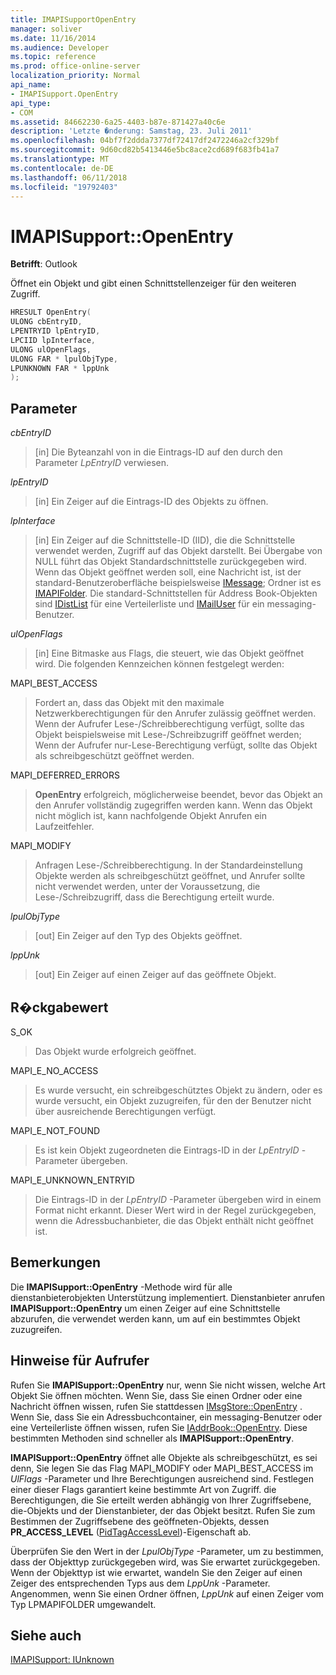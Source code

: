 ```yaml
---
title: IMAPISupportOpenEntry
manager: soliver
ms.date: 11/16/2014
ms.audience: Developer
ms.topic: reference
ms.prod: office-online-server
localization_priority: Normal
api_name:
- IMAPISupport.OpenEntry
api_type:
- COM
ms.assetid: 84662230-6a25-4403-b87e-871427a40c6e
description: 'Letzte �nderung: Samstag, 23. Juli 2011'
ms.openlocfilehash: 04bf7f2ddda7377df72417df2472246a2cf329bf
ms.sourcegitcommit: 9d60cd82b5413446e5bc8ace2cd689f683fb41a7
ms.translationtype: MT
ms.contentlocale: de-DE
ms.lasthandoff: 06/11/2018
ms.locfileid: "19792403"
---
```

# <a name="imapisupportopenentry"></a>IMAPISupport::OpenEntry

  
  
**Betrifft**: Outlook 
  
Öffnet ein Objekt und gibt einen Schnittstellenzeiger für den weiteren Zugriff. 
  
```cpp
HRESULT OpenEntry(
ULONG cbEntryID,
LPENTRYID lpEntryID,
LPCIID lpInterface,
ULONG ulOpenFlags,
ULONG FAR * lpulObjType,
LPUNKNOWN FAR * lppUnk
);
```

## <a name="parameters"></a>Parameter

 _cbEntryID_
  
> [in] Die Byteanzahl von in die Eintrags-ID auf den durch den Parameter _LpEntryID_ verwiesen. 
    
 _lpEntryID_
  
> [in] Ein Zeiger auf die Eintrags-ID des Objekts zu öffnen.
    
 _lpInterface_
  
> [in] Ein Zeiger auf die Schnittstelle-ID (IID), die die Schnittstelle verwendet werden, Zugriff auf das Objekt darstellt. Bei Übergabe von NULL führt das Objekt Standardschnittstelle zurückgegeben wird. Wenn das Objekt geöffnet werden soll, eine Nachricht ist, ist der standard-Benutzeroberfläche beispielsweise [IMessage](imessageimapiprop.md); Ordner ist es [IMAPIFolder](imapifolderimapicontainer.md). Die standard-Schnittstellen für Address Book-Objekten sind [IDistList](idistlistimapicontainer.md) für eine Verteilerliste und [IMailUser](imailuserimapiprop.md) für ein messaging-Benutzer. 
    
 _ulOpenFlags_
  
> [in] Eine Bitmaske aus Flags, die steuert, wie das Objekt geöffnet wird. Die folgenden Kennzeichen können festgelegt werden:
    
MAPI_BEST_ACCESS 
  
> Fordert an, dass das Objekt mit den maximale Netzwerkberechtigungen für den Anrufer zulässig geöffnet werden. Wenn der Aufrufer Lese-/Schreibberechtigung verfügt, sollte das Objekt beispielsweise mit Lese-/Schreibzugriff geöffnet werden; Wenn der Aufrufer nur-Lese-Berechtigung verfügt, sollte das Objekt als schreibgeschützt geöffnet werden. 
    
MAPI_DEFERRED_ERRORS 
  
> **OpenEntry** erfolgreich, möglicherweise beendet, bevor das Objekt an den Anrufer vollständig zugegriffen werden kann. Wenn das Objekt nicht möglich ist, kann nachfolgende Objekt Anrufen ein Laufzeitfehler. 
    
MAPI_MODIFY 
  
> Anfragen Lese-/Schreibberechtigung. In der Standardeinstellung Objekte werden als schreibgeschützt geöffnet, und Anrufer sollte nicht verwendet werden, unter der Voraussetzung, die Lese-/Schreibzugriff, dass die Berechtigung erteilt wurde. 
    
 _lpulObjType_
  
> [out] Ein Zeiger auf den Typ des Objekts geöffnet.
    
 _lppUnk_
  
> [out] Ein Zeiger auf einen Zeiger auf das geöffnete Objekt.
    
## <a name="return-value"></a>R�ckgabewert

S_OK 
  
> Das Objekt wurde erfolgreich geöffnet.
    
MAPI_E_NO_ACCESS 
  
> Es wurde versucht, ein schreibgeschütztes Objekt zu ändern, oder es wurde versucht, ein Objekt zuzugreifen, für den der Benutzer nicht über ausreichende Berechtigungen verfügt.
    
MAPI_E_NOT_FOUND 
  
> Es ist kein Objekt zugeordneten die Eintrags-ID in der _LpEntryID_ -Parameter übergeben. 
    
MAPI_E_UNKNOWN_ENTRYID 
  
> Die Eintrags-ID in der _LpEntryID_ -Parameter übergeben wird in einem Format nicht erkannt. Dieser Wert wird in der Regel zurückgegeben, wenn die Adressbuchanbieter, die das Objekt enthält nicht geöffnet ist. 
    
## <a name="remarks"></a>Bemerkungen

Die **IMAPISupport::OpenEntry** -Methode wird für alle dienstanbieterobjekten Unterstützung implementiert. Dienstanbieter anrufen **IMAPISupport::OpenEntry** um einen Zeiger auf eine Schnittstelle abzurufen, die verwendet werden kann, um auf ein bestimmtes Objekt zuzugreifen. 
  
## <a name="notes-to-callers"></a>Hinweise für Aufrufer

Rufen Sie **IMAPISupport::OpenEntry** nur, wenn Sie nicht wissen, welche Art Objekt Sie öffnen möchten. Wenn Sie, dass Sie einen Ordner oder eine Nachricht öffnen wissen, rufen Sie stattdessen [IMsgStore::OpenEntry](imsgstore-openentry.md) . Wenn Sie, dass Sie ein Adressbuchcontainer, ein messaging-Benutzer oder eine Verteilerliste öffnen wissen, rufen Sie [IAddrBook::OpenEntry](iaddrbook-openentry.md). Diese bestimmten Methoden sind schneller als **IMAPISupport::OpenEntry**. 
  
 **IMAPISupport::OpenEntry** öffnet alle Objekte als schreibgeschützt, es sei denn, Sie legen Sie das Flag MAPI_MODIFY oder MAPI_BEST_ACCESS im _UlFlags_ -Parameter und Ihre Berechtigungen ausreichend sind. Festlegen einer dieser Flags garantiert keine bestimmte Art von Zugriff. die Berechtigungen, die Sie erteilt werden abhängig von Ihrer Zugriffsebene, die-Objekts und der Dienstanbieter, der das Objekt besitzt. Rufen Sie zum Bestimmen der Zugriffsebene des geöffneten-Objekts, dessen **PR_ACCESS_LEVEL** ([PidTagAccessLevel](pidtagaccesslevel-canonical-property.md))-Eigenschaft ab.
  
Überprüfen Sie den Wert in der _LpulObjType_ -Parameter, um zu bestimmen, dass der Objekttyp zurückgegeben wird, was Sie erwartet zurückgegeben. Wenn der Objekttyp ist wie erwartet, wandeln Sie den Zeiger auf einen Zeiger des entsprechenden Typs aus dem _LppUnk_ -Parameter. Angenommen, wenn Sie einen Ordner öffnen, _LppUnk_ auf einen Zeiger vom Typ LPMAPIFOLDER umgewandelt. 
  
## <a name="see-also"></a>Siehe auch



[IMAPISupport: IUnknown](imapisupportiunknown.md)

